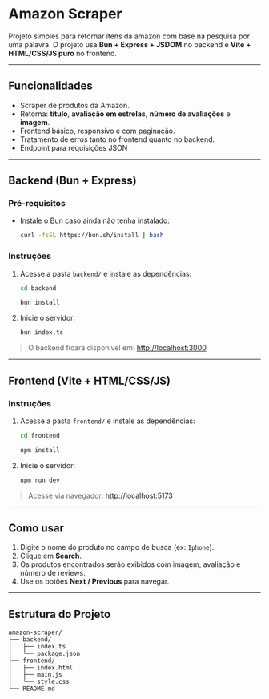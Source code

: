 # Amazon Scraper

Projeto simples para retornar itens da amazon com base na pesquisa por uma palavra. O projeto usa **Bun + Express + JSDOM** no backend e **Vite + HTML/CSS/JS puro** no frontend.

---

## Funcionalidades

- Scraper de produtos da Amazon.
- Retorna: **título**, **avaliação em estrelas**, **número de avaliações** e **imagem**.
- Frontend básico, responsivo e com paginação.
- Tratamento de erros tanto no frontend quanto no backend.
- Endpoint para requisições JSON

---

## Backend (Bun + Express)

### Pré-requisitos
- [Instale o Bun](https://bun.sh) caso ainda não tenha instalado:
  ```bash
  curl -fsSL https://bun.sh/install | bash
  ```

### Instruções

1. Acesse a pasta `backend/` e instale as dependências:
   ```bash
   cd backend
   ```
   ```bash
   bun install
   ```

3. Inicie o servidor:
   ```bash
   bun index.ts
   ```

> O backend ficará disponível em: [http://localhost:3000](http://localhost:3000)

---

## Frontend (Vite + HTML/CSS/JS)

### Instruções

1. Acesse a pasta `frontend/` e instale as dependências:
   ```bash
   cd frontend
   ```
   ```bash
   npm install
   ```

3. Inicie o servidor:
   ```bash
   npm run dev
   ```

> Acesse via navegador: [http://localhost:5173](http://localhost:5173)

---

## Como usar

1. Digite o nome do produto no campo de busca (ex: `Iphone`).
2. Clique em **Search**.
3. Os produtos encontrados serão exibidos com imagem, avaliação e número de reviews.
4. Use os botões **Next / Previous** para navegar.

---

## Estrutura do Projeto

```
amazon-scraper/
├── backend/
│   ├── index.ts
│   └── package.json
├── frontend/
│   ├── index.html
│   ├── main.js
│   └── style.css
└── README.md
```